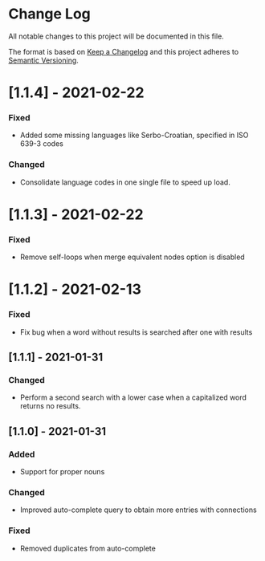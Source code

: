 
# Change Log
All notable changes to this project will be documented in this file.
 
The format is based on [Keep a Changelog](http://keepachangelog.com/)
and this project adheres to [Semantic Versioning](http://semver.org/).

# [1.1.4] - 2021-02-22
### Fixed
- Added some missing languages like Serbo-Croatian, specified in ISO 639-3 codes

### Changed
- Consolidate language codes in one single file to speed up load.

# [1.1.3] - 2021-02-22
### Fixed
- Remove self-loops when merge equivalent nodes option is disabled

# [1.1.2] - 2021-02-13
### Fixed
- Fix bug when a word without results is searched after one with results
 
## [1.1.1] - 2021-01-31
### Changed
- Perform a second search with a lower case when a capitalized word returns no results.

## [1.1.0] - 2021-01-31
### Added
- Support for proper nouns
 
### Changed
- Improved auto-complete query to obtain more entries with connections
 
### Fixed
- Removed duplicates from auto-complete
 
